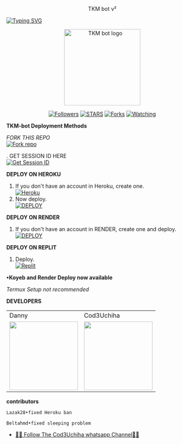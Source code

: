 <p align="center">
TKM bot v²
</p>

<a href="https://git.io/typing-svg"><img src="https://readme-typing-svg.demolab.com?font=Black+Ops+One&size=50&pause=1000&color=1BAFBAFF&center=true&width=910&height=100&lines=THANKS FOR CHOOSING +TKM-bot;MULTI+DEVICE+WHATSAPP+BOT" alt="Typing SVG" /></a>
  </p>

<p align="center">
  <a href="https://github.com/Cod3Uchiha">
    <img alt="TKM bot logo" height="200" src="https://telegra.ph/file/e07a3d933fb4cad0b3791.jpg">
  </a>
</p>

<p align="center">
  <a href="https://github.com/Cod3Uchiha?tab=followers"><img title="Followers" src="https://img.shields.io/github/followers/Cod3Uchiha?label=Followers&style=social"></a>
  <a href="https://github.com/Cod3Uchiha/TKM-bot/stargazers/"><img title="STARS" src="https://img.shields.io/github/stars/Cod3Uchiha/TKM-bot?&style=social"></a>
  <a href="https://github.com/Cod3Uchiha/TKM-bot/network/members"><img title="Forks" src="https://img.shields.io/github/forks/Cod3Uchiha/TKM-bot?style=social"></a>
  <a href="https://github.com/Cod3Uchiha/TKM-bot/watchers"><img title="Watching" src="https://img.shields.io/github/watchers/Cod3Uchiha/TKM-bot?label=Watching&style=social"></a>
</p>

 **TKM-bot Deployment Methods**

 _FORK THIS REPO_
 <br>
 <a href='https://github.com/Cod3Uchiha/TKM-bot/fork' target="_blank"><img alt='Fork repo' src='https://img.shields.io/badge/Fork-black?style=for-the-badge&logo=git&logoColor=white'/></a>

 . GET SESSION ID HERE
 <br>
 <a href='https://cod3uchiha1-bfca01cac304.herokuapp.com/' target="_blank"><img alt='Get Session ID' src='https://img.shields.io/badge/Get session id-blue?style=for-the-badge&logo=opencv&logoColor=white'/></a> 

**DEPLOY ON HEROKU**

1. If you don't have an account in Heroku, create one.
    <br>
    <a href='https://signup.heroku.com/' target="_blank"><img alt='Heroku' src='https://img.shields.io/badge/-Create-purple?style=for-the-badge&logo=heroku&logoColor=white'/></a>
2. Now deploy.
    <br>
    <a href='https://dashboard.heroku.com/new?template=https://github.com/Cod3Uchiha/TKM-bot' target="_blank"><img alt='DEPLOY' src='https://img.shields.io/badge/-DEPLOY-purple?style=for-the-badge&logo=heroku&logoColor=white'/></a>

**DEPLOY ON RENDER**

1. If you don't have an account in RENDER, create one and deploy.
    <br>
    <a href='https://dashboard.render.com/select-repo?type=web' target="_blank"><img alt='DEPLOY' src='https://img.shields.io/badge/-DEPLOY-black?style=for-the-badge&logo=render&logoColor=white'/></a>

**DEPLOY ON REPLIT**

1. Deploy.
    <br>
    <a href='https://replit.com/github/Cod3Uchiha/TKM-bot' target="_blank"><img alt='Replit' src='https://img.shields.io/badge/-Deploy-red?style=for-the-badge&logo=replit&logoColor=white'/></a>

**•Koyeb and Render Deploy now available**

_Termux Setup not recommended_

**DEVELOPERS**

<table>
  <tr>
    <td>Danny</td>
    <td>Cod3Uchiha</td>
  </tr>
  <tr>
    <td><a href="https://github.com/DannyAkintunde"><img src="https://avatars.githubusercontent.com/u/142972494?v=4" width="180"</td>
    <td><a href="https://github.com/Cod3Uchiha"><img src="https://telegra.ph/file/7d1d362a15f946d427db1.jpg" width="180"</td>
  </tr>
</table>

**contributors**

```
Lazak28•fixed Heroku ban
```
```
Beltahmd•fixed sleeping problem
```

* [🧑‍💻 Follow The Cod3Uchiha whatsapp Channel🧑‍💻](https://whatsapp.com/channel/0029VaKjSra9WtC0kuJqvl0g)


